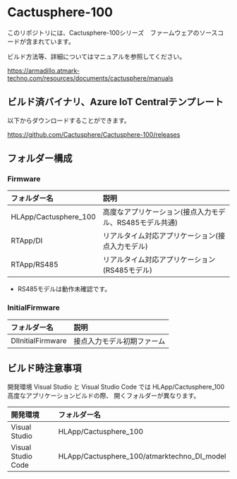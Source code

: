 # Cactusphere-100

このリポジトリには、Cactusphere-100シリーズ　ファームウェアのソースコードが含まれています。

ビルド方法等、詳細についてはマニュアルを参照してください。

https://armadillo.atmark-techno.com/resources/documents/cactusphere/manuals

## ビルド済バイナリ、Azure IoT Centralテンプレート

以下からダウンロードすることができます。

https://github.com/Cactusphere/Cactusphere-100/releases

## フォルダー構成

### Firmware
|フォルダー名|説明|
|:--|:--|
|HLApp/Cactusphere_100|高度なアプリケーション(接点入力モデル、RS485モデル共通)|
|RTApp/DI|リアルタイム対応アプリケーション(接点入力モデル)|
|RTApp/RS485|リアルタイム対応アプリケーション(RS485モデル)|

* RS485モデルは動作未確認です。

### InitialFirmware

|フォルダー名|説明|
|:--|:--|
|DIInitialFirmware|接点入力モデル初期ファーム|

## ビルド時注意事項

開発環境 Visual Studio と Visual Studio Code では HLApp/Cactusphere_100 高度なアプリケーションビルドの際、
開くフォルダーが異なります。

|開発環境|フォルダー名|
|:--|:--|
|Visual Studio|HLApp/Cactusphere_100|
|Visual Studio Code|HLApp/Cactusphere_100/atmarktechno_DI_model|
